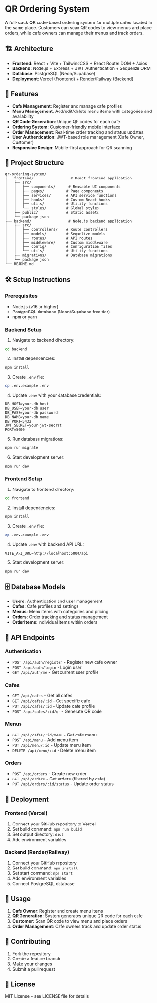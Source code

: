 # QR Ordering System

A full-stack QR code-based ordering system for multiple cafes located in the same place. Customers can scan QR codes to view menus and place orders, while cafe owners can manage their menus and track orders.

## 🏗️ Architecture

- **Frontend**: React + Vite + TailwindCSS + React Router DOM + Axios
- **Backend**: Node.js + Express + JWT Authentication + Sequelize ORM
- **Database**: PostgreSQL (Neon/Supabase)
- **Deployment**: Vercel (Frontend) + Render/Railway (Backend)

## 🚀 Features

- **Cafe Management**: Register and manage cafe profiles
- **Menu Management**: Add/edit/delete menu items with categories and availability
- **QR Code Generation**: Unique QR codes for each cafe
- **Ordering System**: Customer-friendly mobile interface
- **Order Management**: Real-time order tracking and status updates
- **User Authentication**: JWT-based role management (Cafe Owner, Customer)
- **Responsive Design**: Mobile-first approach for QR scanning

## 📁 Project Structure

```
qr-ordering-system/
├── frontend/                 # React frontend application
│   ├── src/
│   │   ├── components/      # Reusable UI components
│   │   ├── pages/          # Page components
│   │   ├── services/       # API service functions
│   │   ├── hooks/          # Custom React hooks
│   │   ├── utils/          # Utility functions
│   │   └── styles/         # Global styles
│   ├── public/             # Static assets
│   └── package.json
├── backend/                 # Node.js backend application
│   ├── src/
│   │   ├── controllers/    # Route controllers
│   │   ├── models/         # Sequelize models
│   │   ├── routes/         # API routes
│   │   ├── middleware/     # Custom middleware
│   │   ├── config/         # Configuration files
│   │   └── utils/          # Utility functions
│   ├── migrations/         # Database migrations
│   └── package.json
└── README.md
```

## 🛠️ Setup Instructions

### Prerequisites
- Node.js (v16 or higher)
- PostgreSQL database (Neon/Supabase free tier)
- npm or yarn

### Backend Setup

1. Navigate to backend directory:
```bash
cd backend
```

2. Install dependencies:
```bash
npm install
```

3. Create `.env` file:
```bash
cp .env.example .env
```

4. Update `.env` with your database credentials:
```env
DB_HOST=your-db-host
DB_USER=your-db-user
DB_PASS=your-db-password
DB_NAME=your-db-name
DB_PORT=5432
JWT_SECRET=your-jwt-secret
PORT=5000
```

5. Run database migrations:
```bash
npm run migrate
```

6. Start development server:
```bash
npm run dev
```

### Frontend Setup

1. Navigate to frontend directory:
```bash
cd frontend
```

2. Install dependencies:
```bash
npm install
```

3. Create `.env` file:
```bash
cp .env.example .env
```

4. Update `.env` with backend API URL:
```env
VITE_API_URL=http://localhost:5000/api
```

5. Start development server:
```bash
npm run dev
```

## 🗄️ Database Models

- **Users**: Authentication and user management
- **Cafes**: Cafe profiles and settings
- **Menus**: Menu items with categories and pricing
- **Orders**: Order tracking and status management
- **OrderItems**: Individual items within orders

## 🔐 API Endpoints

### Authentication
- `POST /api/auth/register` - Register new cafe owner
- `POST /api/auth/login` - Login user
- `GET /api/auth/me` - Get current user profile

### Cafes
- `GET /api/cafes` - Get all cafes
- `GET /api/cafes/:id` - Get specific cafe
- `PUT /api/cafes/:id` - Update cafe profile
- `POST /api/cafes/:id/qr` - Generate QR code

### Menus
- `GET /api/cafes/:id/menu` - Get cafe menu
- `POST /api/menu` - Add menu item
- `PUT /api/menu/:id` - Update menu item
- `DELETE /api/menu/:id` - Delete menu item

### Orders
- `POST /api/orders` - Create new order
- `GET /api/orders` - Get orders (filtered by cafe)
- `PUT /api/orders/:id/status` - Update order status

## 🚀 Deployment

### Frontend (Vercel)
1. Connect your GitHub repository to Vercel
2. Set build command: `npm run build`
3. Set output directory: `dist`
4. Add environment variables

### Backend (Render/Railway)
1. Connect your GitHub repository
2. Set build command: `npm install`
3. Set start command: `npm start`
4. Add environment variables
5. Connect PostgreSQL database

## 📱 Usage

1. **Cafe Owner**: Register and create menu items
2. **QR Generation**: System generates unique QR code for each cafe
3. **Customer**: Scan QR code to view menu and place orders
4. **Order Management**: Cafe owners track and update order status

## 🤝 Contributing

1. Fork the repository
2. Create a feature branch
3. Make your changes
4. Submit a pull request

## 📄 License

MIT License - see LICENSE file for details
